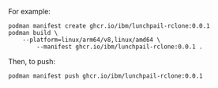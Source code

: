 For example:

```shell
podman manifest create ghcr.io/ibm/lunchpail-rclone:0.0.1
podman build \
    --platform=linux/arm64/v8,linux/amd64 \
        --manifest ghcr.io/ibm/lunchpail-rclone:0.0.1 .
```

Then, to push:

```shell
podman manifest push ghcr.io/ibm/lunchpail-rclone:0.0.1
```


